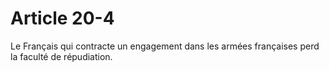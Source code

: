 # Article 20-4

Le Français qui contracte un engagement dans les armées françaises perd la faculté de répudiation.